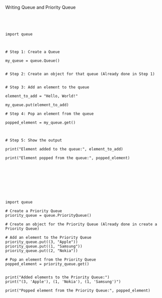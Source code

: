 Writing Queue and Priority Queue


~~~~~~~~~~~~~~~~~~~~~~~~~~~~~~~~~~~~~~~~~~~~~~~~~~~~~~~~~~~~~~




import queue



# Step 1: Create a Queue

my_queue = queue.Queue()


# Step 2: Create an object for that queue (Already done in Step 1)


# Step 3: Add an element to the queue

element_to_add = "Hello, World!"

my_queue.put(element_to_add)

# Step 4: Pop an element from the queue

popped_element = my_queue.get()



# Step 5: Show the output

print("Element added to the queue:", element_to_add)

print("Element popped from the queue:", popped_element)



~~~~~~~~~~~~~~~~~~~~~~~~~~~~~~~~~~~~~~~~~~~~~~~~~~~~~~~~~~~~~~~~~~
~~~~~~~~~~~~~~~~~~~~~~~~~~~~~~~~~~~~~~~~~~~~~~~~~~~~~~~~~~~~~~~~~~






import queue

# Create a Priority Queue
priority_queue = queue.PriorityQueue()

# Create an object for the Priority Queue (Already done in create a Priority Queue)

# Add an element to the Priority Queue
priority_queue.put((3, "Apple"))
priority_queue.put((1, "Samsung"))
priority_queue.put((2, "Nokia"))

# Pop an element from the Priority Queue
popped_element = priority_queue.get()


print("Added elements to the Priority Queue:")
print("(3, 'Apple'), (1, 'Nokia'), (1, 'Samsung')")

print("Popped element from the Priority Queue:", popped_element)



